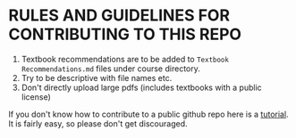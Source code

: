 # RULES AND GUIDELINES FOR CONTRIBUTING TO THIS REPO

1. Textbook recommendations are to be added to `Textbook Recommendations.md` files under course directory. 
2. Try to be descriptive with file names etc.
3. Don't directly upload large pdfs (includes textbooks with a public license)
    
If you don't know how to contribute to a public github repo here is a [tutorial](https://docs.github.com/en/get-started/exploring-projects-on-github/contributing-to-a-project). It is fairly easy, so please don't get discouraged.
